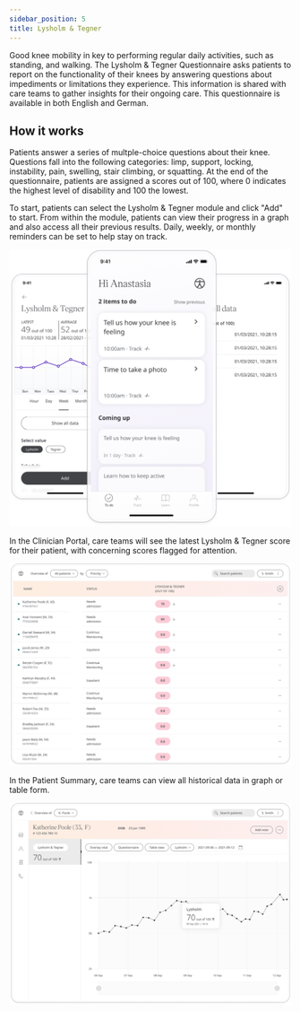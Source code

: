 ```yaml
---
sidebar_position: 5
title: Lysholm & Tegner
---
```


Good knee mobility in key to performing regular daily activities, such as standing, and walking. The Lysholm & Tegner Questionnaire asks patients to report on the functionality of their knees by answering questions about impediments or limitations they experience. This information is shared with care teams to gather insights for their ongoing care. This questionnaire is available in both English and German.

## How it works

Patients answer a series of multple-choice questions about their knee. Questions fall into the following categories: limp, support, locking, instability, pain, swelling, stair climbing, or squatting. At the end of the questionnaire, patients are assigned a scores out of 100, where 0 indicates the highest level of disability and 100 the lowest. 

To start, patients can select the Lysholm & Tegner module and click "Add" to start. From within the module, patients can view their progress in a graph and also access all their previous results. Daily, weekly, or monthly reminders can be set to help stay on track.

![Lysholm & Tegner in Huma App](./assets/lyshom-tegner.png)

In the Clinician Portal, care teams will see the latest Lysholm & Tegner score for their patient, with concerning scores flagged for attention.

![Clinician view of Lysholm & Tegner](./assets/cp-patient-list-lysholm-tegner.png)

In the Patient Summary, care teams can view all historical data in graph or table form.

![Clinician view of Lysholm & Tegner](./assets/cp-module-details-lysholm-tegner.png)

